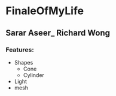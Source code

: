 # FinaleOfMyLife
## Sarar Aseer_ Richard Wong

### Features:
* Shapes
	* Cone
	* Cylinder
* Light
* mesh 
